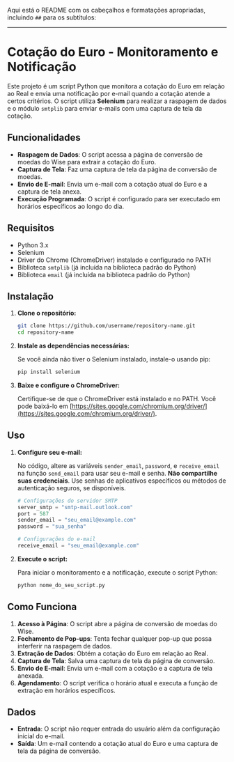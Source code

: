 Aqui está o README com os cabeçalhos e formatações apropriadas, incluindo `##` para os subtítulos:

---

# Cotação do Euro - Monitoramento e Notificação

Este projeto é um script Python que monitora a cotação do Euro em relação ao Real e envia uma notificação por e-mail quando a cotação atende a certos critérios. O script utiliza **Selenium** para realizar a raspagem de dados e o módulo `smtplib` para enviar e-mails com uma captura de tela da cotação.

## Funcionalidades

- **Raspagem de Dados**: O script acessa a página de conversão de moedas do Wise para extrair a cotação do Euro.
- **Captura de Tela**: Faz uma captura de tela da página de conversão de moedas.
- **Envio de E-mail**: Envia um e-mail com a cotação atual do Euro e a captura de tela anexa.
- **Execução Programada**: O script é configurado para ser executado em horários específicos ao longo do dia.

## Requisitos

- Python 3.x
- Selenium
- Driver do Chrome (ChromeDriver) instalado e configurado no PATH
- Biblioteca `smtplib` (já incluída na biblioteca padrão do Python)
- Biblioteca `email` (já incluída na biblioteca padrão do Python)

## Instalação

1. **Clone o repositório:**

   ```bash
   git clone https://github.com/username/repository-name.git
   cd repository-name
   ```

2. **Instale as dependências necessárias:**

   Se você ainda não tiver o Selenium instalado, instale-o usando pip:

   ```bash
   pip install selenium
   ```

3. **Baixe e configure o ChromeDriver:**

   Certifique-se de que o ChromeDriver está instalado e no PATH. Você pode baixá-lo em [https://sites.google.com/chromium.org/driver/](https://sites.google.com/chromium.org/driver/).

## Uso

1. **Configure seu e-mail:**

   No código, altere as variáveis `sender_email`, `password`, e `receive_email` na função `send_email` para usar seu e-mail e senha. **Não compartilhe suas credenciais**. Use senhas de aplicativos específicos ou métodos de autenticação seguros, se disponíveis.

   ```python
   # Configurações do servidor SMTP
   server_smtp = "smtp-mail.outlook.com"
   port = 587
   sender_email = "seu_email@example.com"
   password = "sua_senha"

   # Configurações do e-mail
   receive_email = "seu_email@example.com"
   ```

2. **Execute o script:**

   Para iniciar o monitoramento e a notificação, execute o script Python:

   ```bash
   python nome_do_seu_script.py
   ```

## Como Funciona

1. **Acesso à Página**: O script abre a página de conversão de moedas do Wise.
2. **Fechamento de Pop-ups**: Tenta fechar qualquer pop-up que possa interferir na raspagem de dados.
3. **Extração de Dados**: Obtém a cotação do Euro em relação ao Real.
4. **Captura de Tela**: Salva uma captura de tela da página de conversão.
5. **Envio de E-mail**: Envia um e-mail com a cotação e a captura de tela anexada.
6. **Agendamento**: O script verifica o horário atual e executa a função de extração em horários específicos.

## Dados

- **Entrada**: O script não requer entrada do usuário além da configuração inicial do e-mail.
- **Saída**: Um e-mail contendo a cotação atual do Euro e uma captura de tela da página de conversão.
